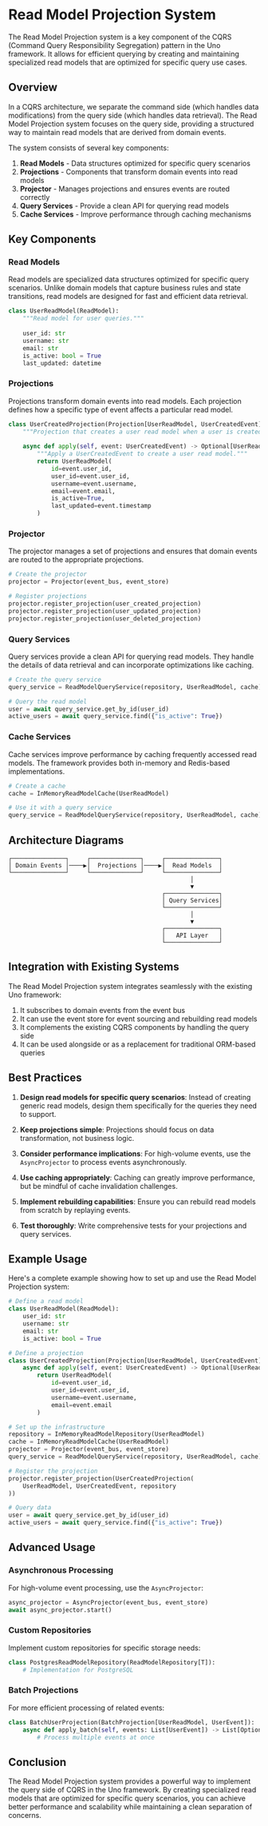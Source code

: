 # Read Model Projection System

The Read Model Projection system is a key component of the CQRS (Command Query Responsibility Segregation) pattern in the Uno framework. It allows for efficient querying by creating and maintaining specialized read models that are optimized for specific query use cases.

## Overview

In a CQRS architecture, we separate the command side (which handles data modifications) from the query side (which handles data retrieval). The Read Model Projection system focuses on the query side, providing a structured way to maintain read models that are derived from domain events.

The system consists of several key components:

1. **Read Models** - Data structures optimized for specific query scenarios
2. **Projections** - Components that transform domain events into read models
3. **Projector** - Manages projections and ensures events are routed correctly
4. **Query Services** - Provide a clean API for querying read models
5. **Cache Services** - Improve performance through caching mechanisms

## Key Components

### Read Models

Read models are specialized data structures optimized for specific query scenarios. Unlike domain models that capture business rules and state transitions, read models are designed for fast and efficient data retrieval.

```python
class UserReadModel(ReadModel):
    """Read model for user queries."""
    
    user_id: str
    username: str
    email: str
    is_active: bool = True
    last_updated: datetime
```

### Projections

Projections transform domain events into read models. Each projection defines how a specific type of event affects a particular read model.

```python
class UserCreatedProjection(Projection[UserReadModel, UserCreatedEvent]):
    """Projection that creates a user read model when a user is created."""
    
    async def apply(self, event: UserCreatedEvent) -> Optional[UserReadModel]:
        """Apply a UserCreatedEvent to create a user read model."""
        return UserReadModel(
            id=event.user_id,
            user_id=event.user_id,
            username=event.username,
            email=event.email,
            is_active=True,
            last_updated=event.timestamp
        )
```

### Projector

The projector manages a set of projections and ensures that domain events are routed to the appropriate projections.

```python
# Create the projector
projector = Projector(event_bus, event_store)

# Register projections
projector.register_projection(user_created_projection)
projector.register_projection(user_updated_projection)
projector.register_projection(user_deleted_projection)
```

### Query Services

Query services provide a clean API for querying read models. They handle the details of data retrieval and can incorporate optimizations like caching.

```python
# Create the query service
query_service = ReadModelQueryService(repository, UserReadModel, cache)

# Query the read model
user = await query_service.get_by_id(user_id)
active_users = await query_service.find({"is_active": True})
```

### Cache Services

Cache services improve performance by caching frequently accessed read models. The framework provides both in-memory and Redis-based implementations.

```python
# Create a cache
cache = InMemoryReadModelCache(UserReadModel)

# Use it with a query service
query_service = ReadModelQueryService(repository, UserReadModel, cache)
```

## Architecture Diagrams

```
┌───────────────┐     ┌──────────────┐     ┌───────────────┐
│ Domain Events │────▶│  Projections │────▶│  Read Models  │
└───────────────┘     └──────────────┘     └───────────────┘
                                                   │
                                                   ▼
                                           ┌───────────────┐
                                           │ Query Services│
                                           └───────────────┘
                                                   │
                                                   ▼
                                           ┌───────────────┐
                                           │   API Layer   │
                                           └───────────────┘
```

## Integration with Existing Systems

The Read Model Projection system integrates seamlessly with the existing Uno framework:

1. It subscribes to domain events from the event bus
2. It can use the event store for event sourcing and rebuilding read models
3. It complements the existing CQRS components by handling the query side
4. It can be used alongside or as a replacement for traditional ORM-based queries

## Best Practices

1. **Design read models for specific query scenarios**: Instead of creating generic read models, design them specifically for the queries they need to support.

2. **Keep projections simple**: Projections should focus on data transformation, not business logic.

3. **Consider performance implications**: For high-volume events, use the `AsyncProjector` to process events asynchronously.

4. **Use caching appropriately**: Caching can greatly improve performance, but be mindful of cache invalidation challenges.

5. **Implement rebuilding capabilities**: Ensure you can rebuild read models from scratch by replaying events.

6. **Test thoroughly**: Write comprehensive tests for your projections and query services.

## Example Usage

Here's a complete example showing how to set up and use the Read Model Projection system:

```python
# Define a read model
class UserReadModel(ReadModel):
    user_id: str
    username: str
    email: str
    is_active: bool = True

# Define a projection
class UserCreatedProjection(Projection[UserReadModel, UserCreatedEvent]):
    async def apply(self, event: UserCreatedEvent) -> Optional[UserReadModel]:
        return UserReadModel(
            id=event.user_id,
            user_id=event.user_id,
            username=event.username,
            email=event.email
        )

# Set up the infrastructure
repository = InMemoryReadModelRepository(UserReadModel)
cache = InMemoryReadModelCache(UserReadModel)
projector = Projector(event_bus, event_store)
query_service = ReadModelQueryService(repository, UserReadModel, cache)

# Register the projection
projector.register_projection(UserCreatedProjection(
    UserReadModel, UserCreatedEvent, repository
))

# Query data
user = await query_service.get_by_id(user_id)
active_users = await query_service.find({"is_active": True})
```

## Advanced Usage

### Asynchronous Processing

For high-volume event processing, use the `AsyncProjector`:

```python
async_projector = AsyncProjector(event_bus, event_store)
await async_projector.start()
```

### Custom Repositories

Implement custom repositories for specific storage needs:

```python
class PostgresReadModelRepository(ReadModelRepository[T]):
    # Implementation for PostgreSQL
```

### Batch Projections

For more efficient processing of related events:

```python
class BatchUserProjection(BatchProjection[UserReadModel, UserEvent]):
    async def apply_batch(self, events: List[UserEvent]) -> List[Optional[UserReadModel]]:
        # Process multiple events at once
```

## Conclusion

The Read Model Projection system provides a powerful way to implement the query side of CQRS in the Uno framework. By creating specialized read models that are optimized for specific query scenarios, you can achieve better performance and scalability while maintaining a clean separation of concerns.